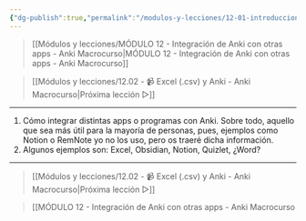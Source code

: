 ```yaml
---
{"dg-publish":true,"permalink":"/modulos-y-lecciones/12-01-introduccion-al-modulo-12-anki-macrocurso/","noteIcon":"","updated":"2024-05-22T21:36:05.561+02:00"}
---
```



> [[Módulos y lecciones/MÓDULO 12 - Integración de Anki con otras apps - Anki Macrocurso\|MÓDULO 12 - Integración de Anki con otras apps - Anki Macrocurso]]

> [[Módulos y lecciones/12.02 - 📹 Excel (.csv) y Anki - Anki Macrocurso\|Próxima lección ▷]]

---

1. Cómo integrar distintas apps o programas con Anki. Sobre todo, aquello que sea más útil para la mayoría de personas, pues, ejemplos como Notion o RemNote yo no los uso, pero os traeré dicha información.
2. Algunos ejemplos son: Excel, Obsidian, Notion, Quizlet, ¿Word?

---

> [[Módulos y lecciones/12.02 - 📹 Excel (.csv) y Anki - Anki Macrocurso\|Próxima lección ▷]]

> [[MÓDULO 12 - Integración de Anki con otras apps - Anki Macrocurso
